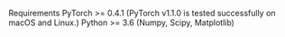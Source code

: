 Requirements
PyTorch >= 0.4.1 (PyTorch v1.1.0 is tested successfully on macOS and Linux.)
Python >= 3.6 (Numpy, Scipy, Matplotlib)
